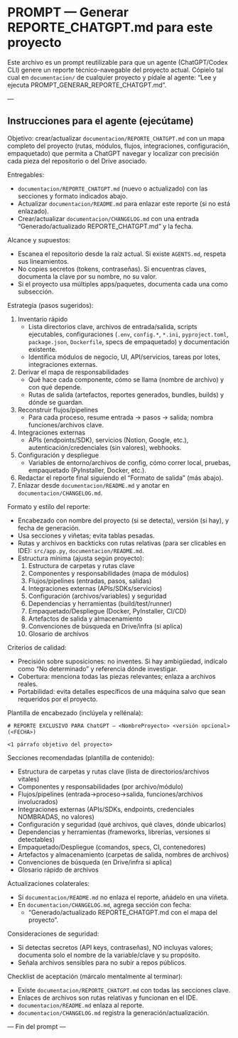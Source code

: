 # PROMPT — Generar REPORTE_CHATGPT.md para este proyecto

Este archivo es un prompt reutilizable para que un agente (ChatGPT/Codex CLI) genere un reporte técnico-navegable del proyecto actual. Cópielo tal cual en `documentacion/` de cualquier proyecto y pídale al agente: “Lee y ejecuta PROMPT_GENERAR_REPORTE_CHATGPT.md”.

—

## Instrucciones para el agente (ejecútame)

Objetivo: crear/actualizar `documentacion/REPORTE_CHATGPT.md` con un mapa completo del proyecto (rutas, módulos, flujos, integraciones, configuración, empaquetado) que permita a ChatGPT navegar y localizar con precisión cada pieza del repositorio o del Drive asociado.

Entregables:
- `documentacion/REPORTE_CHATGPT.md` (nuevo o actualizado) con las secciones y formato indicados abajo.
- Actualizar `documentacion/README.md` para enlazar este reporte (si no está enlazado).
- Crear/actualizar `documentacion/CHANGELOG.md` con una entrada “Generado/actualizado REPORTE_CHATGPT.md” y la fecha.

Alcance y supuestos:
- Escanea el repositorio desde la raíz actual. Si existe `AGENTS.md`, respeta sus lineamientos.
- No copies secretos (tokens, contraseñas). Si encuentras claves, documenta la clave por su nombre, no su valor.
- Si el proyecto usa múltiples apps/paquetes, documenta cada una como subsección.

Estrategia (pasos sugeridos):
1) Inventario rápido
   - Lista directorios clave, archivos de entrada/salida, scripts ejecutables, configuraciones (`.env`, `config.*`, `*.ini`, `pyproject.toml`, `package.json`, `Dockerfile`, specs de empaquetado) y documentación existente.
   - Identifica módulos de negocio, UI, API/servicios, tareas por lotes, integraciones externas.
2) Derivar el mapa de responsabilidades
   - Qué hace cada componente, cómo se llama (nombre de archivo) y con qué depende.
   - Rutas de salida (artefactos, reportes generados, bundles, builds) y dónde se guardan.
3) Reconstruir flujos/pipelines
   - Para cada proceso, resume entrada → pasos → salida; nombra funciones/archivos clave.
4) Integraciones externas
   - APIs (endpoints/SDK), servicios (Notion, Google, etc.), autenticación/credenciales (sin valores), webhooks.
5) Configuración y despliegue
   - Variables de entorno/archivos de config, cómo correr local, pruebas, empaquetado (PyInstaller, Docker, etc.).
6) Redactar el reporte final siguiendo el “Formato de salida” (más abajo).
7) Enlazar desde `documentacion/README.md` y anotar en `documentacion/CHANGELOG.md`.

Formato y estilo del reporte:
- Encabezado con nombre del proyecto (si se detecta), versión (si hay), y fecha de generación.
- Usa secciones y viñetas; evita tablas pesadas.
- Rutas y archivos en backticks con rutas relativas (para ser clicables en IDE): `src/app.py`, `documentacion/README.md`.
- Estructura mínima (ajusta según proyecto):
  1. Estructura de carpetas y rutas clave
  2. Componentes y responsabilidades (mapa de módulos)
  3. Flujos/pipelines (entradas, pasos, salidas)
  4. Integraciones externas (APIs/SDKs/servicios)
  5. Configuración (archivos/variables) y seguridad
  6. Dependencias y herramientas (build/test/runner)
  7. Empaquetado/Despliegue (Docker, PyInstaller, CI/CD)
  8. Artefactos de salida y almacenamiento
  9. Convenciones de búsqueda en Drive/infra (si aplica)
  10. Glosario de archivos

Criterios de calidad:
- Precisión sobre suposiciones: no inventes. Si hay ambigüedad, indícalo como “No determinado” y referencia dónde investigar.
- Cobertura: menciona todas las piezas relevantes; enlaza a archivos reales.
- Portabilidad: evita detalles específicos de una máquina salvo que sean requeridos por el proyecto.

Plantilla de encabezado (inclúyela y rellénala):
```
# REPORTE EXCLUSIVO PARA ChatGPT — <NombreProyecto> <versión opcional> (<FECHA>)

<1 párrafo objetivo del proyecto>
```

Secciones recomendadas (plantilla de contenido):
- Estructura de carpetas y rutas clave (lista de directorios/archivos vitales)
- Componentes y responsabilidades (por archivo/módulo)
- Flujos/pipelines (entrada→proceso→salida, funciones/archivos involucrados)
- Integraciones externas (APIs/SDKs, endpoints, credenciales NOMBRADAS, no valores)
- Configuración y seguridad (qué archivos, qué claves, dónde ubicarlos)
- Dependencias y herramientas (frameworks, librerías, versiones si detectables)
- Empaquetado/Despliegue (comandos, specs, CI, contenedores)
- Artefactos y almacenamiento (carpetas de salida, nombres de archivos)
- Convenciones de búsqueda (en Drive/infra si aplica)
- Glosario rápido de archivos

Actualizaciones colaterales:
- Si `documentacion/README.md` no enlaza el reporte, añádelo en una viñeta.
- En `documentacion/CHANGELOG.md`, agrega sección con fecha:
  - “Generado/actualizado REPORTE_CHATGPT.md con el mapa del proyecto”.

Consideraciones de seguridad:
- Si detectas secretos (API keys, contraseñas), NO incluyas valores; documenta solo el nombre de la variable/clave y su propósito.
- Señala archivos sensibles para no subir a repos públicos.

Checklist de aceptación (márcalo mentalmente al terminar):
- Existe `documentacion/REPORTE_CHATGPT.md` con todas las secciones clave.
- Enlaces de archivos son rutas relativas y funcionan en el IDE.
- `documentacion/README.md` enlaza al reporte.
- `documentacion/CHANGELOG.md` registra la generación/actualización.

— Fin del prompt —

